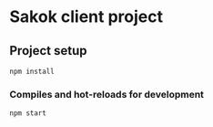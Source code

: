 # Sakok client project

## Project setup
```
npm install
```

### Compiles and hot-reloads for development
```
npm start
```
